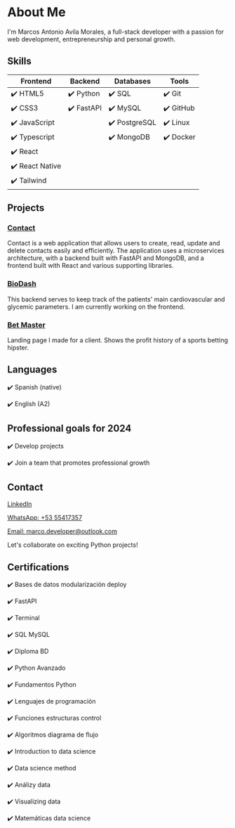 
<body >
<h1 class="poppins-extrabold">About Me</h1>

<p class="poppins-regular">I'm Marcos Antonio Avila Morales, a full-stack developer with a passion for web development, entrepreneurship and personal growth.</p>

<h2 class="poppins-semibold">Skills</h2>

| **Frontend** | **Backend** | **Databases** | **Tools** |
| --- | --- | --- | --- |
| ✔️ HTML5 | ✔️ Python | ✔️ SQL | ✔️ Git |
| ✔️ CSS3 | ✔️ FastAPI | ✔️ MySQL | ✔️ GitHub |
| ✔️ JavaScript |  | ✔️ PostgreSQL | ✔️ Linux |
| ✔️ Typescript |  | ✔️ MongoDB | ✔️ Docker |
| ✔️ React |  |  |  |
| ✔️ React Native |  |  |  |
| ✔️ Tailwind |  |  |  |

<h2 class="poppins-semibold">Projects</h2>

<div class="grid-container-project">
	<div class="grid-item grid-item-project">
		<h3 class="poppins-medium project-h3"><a href='https://github.com/markospy/contacts' >Contact</a></h3>
		<p class='project-p'>Contact is a web application that allows users to create, read, update and delete contacts easily and efficiently. The application uses a microservices architecture, with a backend built with FastAPI and MongoDB, and a frontend built with React and various supporting libraries.<p>
	</div>
	<div class="grid-item project">
		<h3 class="poppins-medium project-h3"><a href='https://github.com/markospy/biodash' >BioDash</a></h3>
		<p class='project-p'>This backend serves to keep track of the patients' main cardiovascular and glycemic parameters. I am currently working on the frontend.<p>
	</div>
	<div class="grid-item project">
		<h3 class="poppins-medium project-h3"><a href='https://github.com/markospy/landing_bet_master' >Bet Master</a></h3>
		<p class='project-p'>Landing page I made for a client. Shows the profit history of a sports betting hipster.<p>
	</div>
</div>


<h2 class="poppins-semibold">Languages</h2>
<p>✔️ Spanish (native)</p>
<p>✔️ English (A2)</p>


<h2 class="poppins-semibold">Professional goals for 2024</h2>
<p>✔️ Develop projects</p>
<p>✔️ Join a team that promotes professional growth</p>

<h2 class="poppins-semibold">Contact</h2>
<p><a href="https://www.linkedin.com/in/marcos-antonio-avila-morales/">LinkedIn</a></p>
<p><a href="https://wa.me/5355417357">WhatsApp: +53 55417357</a></p>
<p><a href="mailto:marco.developer@outlook.com">Email: marco.developer@outlook.com</a></p>
<p class="poppins-regular">Let's collaborate on exciting Python projects!</p>

<h2>Certifications</h2>
<p>✔️ Bases de datos modularización deploy</p>
<p>✔️ FastAPI</p>
<p>✔️ Terminal</p>
<p>✔️ SQL MySQL</p>
<p>✔️ Diploma BD</p>
<p>✔️ Python Avanzado</p>
<p>✔️ Fundamentos Python</p>
<p>✔️ Lenguajes de programación</p>
<p>✔️ Funciones estructuras control</p>
<p>✔️ Algoritmos diagrama de flujo</p>
<p>✔️ Introduction to data science</p>
<p>✔️ Data science method</p>
<p>✔️ Análizy data</p>
<p>✔️ Visualizing data</p>
<p>✔️ Matemáticas data science</p>
